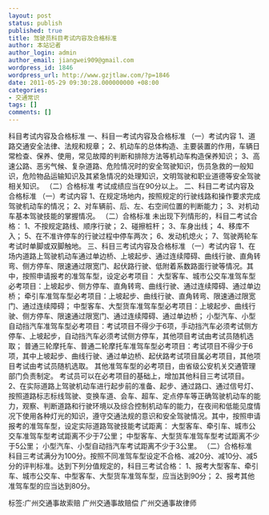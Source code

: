 ```yaml
---
layout: post
status: publish
published: true
title: 驾驶员科目考试内容及合格标准
author: 本站记者
author_login: admin
author_email: jiangwei909@gmail.com
wordpress_id: 1846
wordpress_url: http://www.gzjtlaw.com/?p=1846
date: 2011-05-29 09:30:28.000000000 +08:00
categories:
- 交通常识
tags: []
comments: []
---
```

科目考试内容及合格标准  一、科目一考试内容及合格标准 （一）考试内容 1、道路交通安全法律、法规和规章； 2、机动车的总体构造、主要装置的作用，车辆日常检查、保养、使用，常见故障的判断和排除方法等机动车构造保养知识； 3、高速公路、恶劣气候、复杂道路、危险情况时的安全驾驶知识，伤员急救的一般知识，危险物品运输知识及其紧急情况的处理知识，文明驾驶和职业道德等安全驾驶相关知识。 （二）合格标准 考试成绩应当在90分以上。 二、科目二考试内容及合格标准 （一）考试内容 1、在规定场地内，按照规定的行驶线路和操作要求完成驾驶机动车的情况； 2、对车辆前、后、左、右空间位置的判断能力； 3、对机动车基本驾驶技能的掌握情况。 （二）合格标准 未出现下列情形的，科目二考试合格： 1、不按规定路线、顺序行驶； 2、碰擦桩杆； 3、车身出线； 4、移库不入； 5、在不准许停车的行驶过程中停车两次； 6、发动机熄火； 7、驾驶两轮车考试时单脚或双脚触地。 三、科目三考试内容及合格标准 （一）考试内容 1、在场内道路上驾驶机动车通过单边桥、上坡起步、通过连续障碍、曲线行驶、直角转弯、侧方停车、限速通过限宽门、起伏路行驶、低附着系数路面行驶等情况。其中，按照申请报考的准驾车型，设定必考项目： 大型客车、城市公交车准驾车型必考项目：上坡起步、侧方停车、直角转弯、曲线行驶、通过连续障碍、通过单边桥； 牵引车准驾车型必考项目：上坡起步、曲线行驶、直角转弯、限速通过限宽门、通过连续障碍； 中型客车、大型货车准驾车型必考项目：上坡起步、曲线行驶、侧方停车、限速通过限宽门、通过连续障碍、通过单边桥； 小型汽车、小型自动挡汽车准驾车型必考项目：考试项目不得少于6项，手动挡汽车必须考试侧方停车、上坡起步，自动挡汽车必须考试侧方停车，其他项目考试由考试员随机选取； 普通三轮摩托车、普通二轮摩托车准驾车型必考项目：考试项目不得少于6项，其中上坡起步、曲线行驶、通过单边桥、起伏路考试项目属必考项目，其他项目考试由考试员随机选取。 其他准驾车型的必考项目，由省级公安机关交通管理部门负责制定。 考试员可以在必考项目的基础上，增加其他科目三考试项目。 2、在实际道路上驾驶机动车进行起步前的准备、起步、通过路口、通过信号灯、按照道路标志标线驾驶、变换车道、会车、超车、定点停车等正确驾驶机动车的能力，观察、判断道路和行驶环境以及综合控制机动车的能力，在夜间和低能见度情况下使用各种灯光的知识，遵守交通法规的意识和安全驾驶情况。其中，按照申请报考的准驾车型，设定实际道路驾驶技能考试距离： 大型客车、牵引车、城市公交车准驾车型考试距离不少于7公里； 中型客车、大型货车准驾车型考试距离不少于5公里； 小型汽车、小型自动挡汽车考试距离不少于3公里。 （二）合格标准 科目三考试满分为100分。按照不同准驾车型设定不合格、减20分、减10分、减5分的评判标准。达到下列分值规定的，科目三考试合格： 1、报考大型客车、牵引车、城市公交车、中型客车、大型货车准驾车型，应当达到90分； 2、报考其他准驾车型的应当达到80分。 标签:广州交通事故索赔 广州交通事故赔偿 广州交通事故律师
